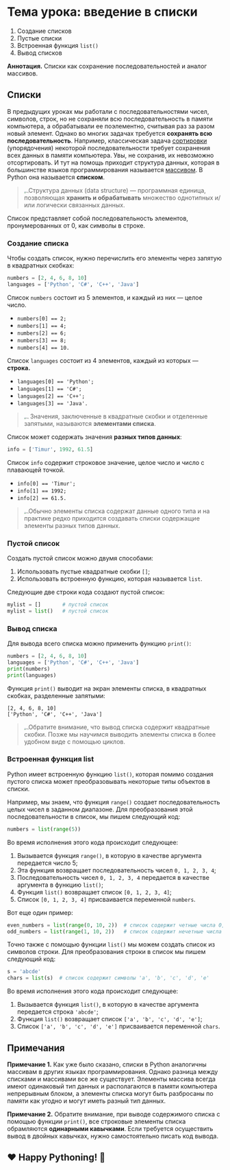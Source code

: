 # Тема урока: введение в списки

1. Создание списков
2. Пустые списки
3. Встроенная функция `list()`
4. Вывод списков

**Аннотация.** Списки как сохранение последовательностей и аналог массивов. 

## Списки

В предыдущих уроках мы работали с последовательностями чисел, символов, строк, но не сохраняли всю последовательность в памяти компьютера, а обрабатывали ее поэлементно, считывая раз за разом новый элемент. Однако во многих задачах требуется **сохранять всю последовательность**. Например, классическая задача [сортировки](https://ru.wikipedia.org/wiki/Алгоритм_сортировки) (упорядочения) некоторой последовательности требует сохранения всех данных в памяти компьютера. Увы, не сохранив, их невозможно отсортировать. И тут на помощь приходит структура данных, которая в большинстве языков программирования называется [массивом](https://ru.wikipedia.org/wiki/Массив_(тип_данных)). В Python она называется **списком**.

> <img src="https://ucarecdn.com/fb84d0ed-79d9-4e6a-a7d5-1e7d57e1cc36/" alt="img" style="zoom:25%;" />Структура данных (data structure) — программная единица, позволяющая **хранить и обрабатывать** множество однотипных и/или логически связанных данных.

Список представляет собой последовательность элементов, пронумерованных от 0, как символы в строке.

### Создание списка

Чтобы создать список, нужно перечислить его элементы через запятую в квадратных скобках:

```python
numbers = [2, 4, 6, 8, 10]
languages = ['Python', 'C#', 'C++', 'Java']
```

Список `numbers` состоит из 5 элементов, и каждый из них — целое число.

- `numbers[0] == 2;`
- `numbers[1] == 4;`
- `numbers[2] == 6;`
- `numbers[3] == 8;`
- `numbers[4] == 10.`

Список `languages` состоит из 4 элементов, каждый из которых — **строка.**

- `languages[0] == 'Python';`
- `languages[1] == 'C#';`
- `languages[2] == 'C++';`
- `languages[3] == 'Java'.`

> <img src="https://ucarecdn.com/fb84d0ed-79d9-4e6a-a7d5-1e7d57e1cc36/" alt="img" style="zoom:25%;" />  Значения, заключенные в квадратные скобки и отделенные запятыми, называются **элементами списка**.

Список может содержать значения **разных типов данных**:

```python
info = ['Timur', 1992, 61.5]
```

Список `info` содержит строковое значение, целое число и число с плавающей точкой.

- `info[0] == 'Timur';`
- `info[1] == 1992;`
- `info[2] == 61.5.`

> <img src="https://ucarecdn.com/fb84d0ed-79d9-4e6a-a7d5-1e7d57e1cc36/" alt="img" style="zoom:25%;" />Обычно элементы списка содержат данные одного типа и на практике редко приходится создавать списки содержащие элементы разных типов данных.

### Пустой список

Создать пустой список можно двумя способами:

1. Использовать пустые квадратные скобки `[]`;
2. Использовать встроенную функцию, которая называется `list`.

Следующие две строки кода создают пустой список:

```python
mylist = []       # пустой список
mylist = list()   # пустой список
```

### Вывод списка

Для вывода всего списка можно применить функцию `print()`:

```python
numbers = [2, 4, 6, 8, 10]
languages = ['Python', 'C#', 'C++', 'Java']
print(numbers)
print(languages)
```

Функция `print()` выводит на экран элементы списка, в квадратных скобках, разделенные запятыми:

```no-highlight
[2, 4, 6, 8, 10]
['Python', 'C#', 'C++', 'Java']
```

> <img src="https://ucarecdn.com/fb84d0ed-79d9-4e6a-a7d5-1e7d57e1cc36/" alt="img" style="zoom:25%;" />Обратите внимание, что вывод списка содержит квадратные скобки. Позже мы научимся выводить элементы списка в более удобном виде с помощью циклов.

### Встроенная функция list

Python имеет встроенную функцию `list()`, которая помимо создания пустого списка может преобразовывать некоторые типы объектов в списки.

Например, мы знаем, что функция `range()` создает последовательность целых чисел в заданном диапазоне. Для преобразования этой последовательности в список, мы пишем следующий код:

```python
numbers = list(range(5))
```

Во время исполнения этого кода происходит следующее:

1. Вызывается функция `range()`, в которую в качестве аргумента передается число 5;
2. Эта функция возвращает последовательность чисел `0, 1, 2, 3, 4`;
3. Последовательность чисел `0, 1, 2, 3, 4` передается в качестве аргумента в функцию `list()`;
4. Функция `list()` возвращает список `[0, 1, 2, 3, 4]`;
5. Список `[0, 1, 2, 3, 4]` присваивается переменной `numbers`.

Вот еще один пример:

```python
even_numbers = list(range(0, 10, 2))  # список содержит четные числа 0, 2, 4, 6, 8
odd_numbers = list(range(1, 10, 2))   # список содержит нечетные числа 1, 3, 5, 7, 9
```

Точно также с помощью функции `list()` мы можем создать список из символов строки. Для преобразования строки в список мы пишем следующий код:

```python
s = 'abcde'
chars = list(s)  # список содержит символы 'a', 'b', 'c', 'd', 'e'
```

Во время исполнения этого кода происходит следующее:

1. Вызывается функция `list()`, в которую в качестве аргумента передается строка `'abcde'`;
2. Функция `list()` возвращает список `['a', 'b', 'c', 'd', 'e']`;
3. Список `['a', 'b', 'c', 'd', 'e']` присваивается переменной `chars`.

## Примечания

**Примечание 1.** Как уже было сказано, списки в Python аналогичны массивам в других языках программирования. Однако разница между списками и массивами все же существует. Элементы массива всегда имеют одинаковый тип данных и располагаются в памяти компьютера непрерывным блоком, а элементы списка могут быть разбросаны по памяти как угодно и могут иметь разный тип данных.

**Примечание 2.** Обратите внимание, при выводе содержимого списка с помощью функции `print()`, все строковые элементы списка обрамляются **одинарными кавычками**. Если требуется осуществить вывод в двойных кавычках, нужно самостоятельно писать код вывода.

## ❤️ Happy Pythoning! 🐍